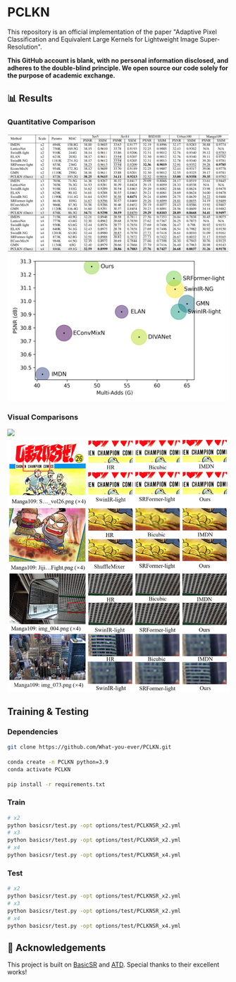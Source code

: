 # PCLKN
This repository is an official implementation of the paper "Adaptive Pixel Classification and Equivalent Large Kernels for Lightweight Image Super-Resolution".

**This GitHub account is blank, with no personal information disclosed, and adheres to the double-blind principle. We open source our code solely for the purpose of academic exchange.**

## 📊 Results
### Quantitative Comparison

<img src="images/comparisons.png">

<img src="images/bubble_plot.png">

### Visual Comparisons

<img src="images/visual.png">
<img src="images/visual2.png">

## Training & Testing 

### Dependencies 

```bash
git clone https://github.com/What-you-ever/PCLKN.git

conda create -n PCLKN python=3.9
conda activate PCLKN

pip install -r requirements.txt
```

### Train

```bash
# x2 
python basicsr/test.py -opt options/test/PCLKNSR_x2.yml
# x3
python basicsr/test.py -opt options/test/PCLKNSR_x2.yml
# x4
python basicsr/test.py -opt options/test/PCLKNSR_x4.yml
```
### Test

```bash
# x2
python basicsr/test.py -opt options/test/PCLKNSR_x2.yml
# x3
python basicsr/test.py -opt options/test/PCLKNSR_x2.yml
# x4
python basicsr/test.py -opt options/test/PCLKNSR_x4.yml
```


## 🏅 Acknowledgements

This project is built on [BasicSR](https://github.com/XPixelGroup/BasicSR) and [ATD](https://github.com/LabShuHangGU/Adaptive-Token-Dictionary). Special thanks to their excellent works!
